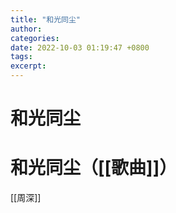 ```yaml
---
title: "和光同尘"
author: 
categories: 
date: 2022-10-03 01:19:47 +0800
tags: 
excerpt: 
---
```




# 和光同尘




# 和光同尘（[[歌曲]]）

[[周深]]





